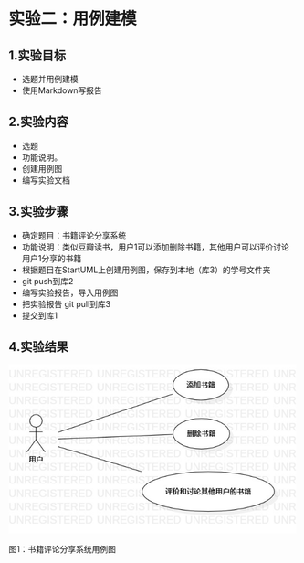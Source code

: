 # 实验二：用例建模

## 1.实验目标

- 选题并用例建模
- 使用Markdown写报告

## 2.实验内容

- 选题
- 功能说明。
- 创建用例图
- 编写实验文档

## 3.实验步骤

- 确定题目：书籍评论分享系统
- 功能说明：类似豆瓣读书，用户1可以添加删除书籍，其他用户可以评价讨论用户1分享的书籍
- 根据题目在StartUML上创建用例图，保存到本地（库3）的学号文件夹
- git push到库2
- 编写实验报告，导入用例图
- 把实验报告 git pull到库3
- 提交到库1

## 4.实验结果

![书籍评论分享系统用例图](./Lab2_UseCaseDiagram1.jpg)

图1：书籍评论分享系统用例图
